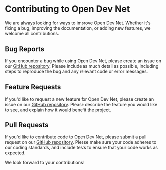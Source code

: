 # Contributing to Open Dev Net

We are always looking for ways to improve Open Dev Net. Whether it's fixing a bug, improving the documentation, or adding new features, we welcome all contributions.

## Bug Reports

If you encounter a bug while using Open Dev Net, please create an issue on our [GitHub repository](https://github.com/open-dev-net/support/issues). Please include as much detail as possible, including steps to reproduce the bug and any relevant code or error messages.

## Feature Requests

If you'd like to request a new feature for Open Dev Net, please create an issue on our [GitHub repository](https://github.com/open-dev-net/support/issues). Please describe the feature you would like to see, and explain how it would benefit the project.

## Pull Requests

If you'd like to contribute code to Open Dev Net, please submit a pull request on our [GitHub repository](https://github.com/open-dev-net/support/pulls). Please make sure your code adheres to our coding standards, and include tests to ensure that your code works as expected.

We look forward to your contributions!
